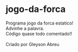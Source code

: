 # jogo-da-forca
Programa jogo da forca estatico!<br>
Advinhe a palavra.<br>
Código quase todo comentado!!<br><br>
Criado por Gleyson Abreu
